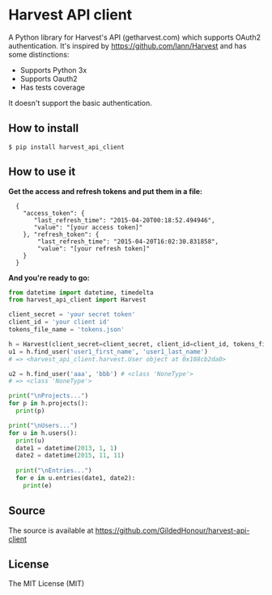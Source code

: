 Harvest API client
===================================

A Python library for Harvest's API (getharvest.com) which supports OAuth2 authentication. It's inspired by https://github.com/lann/Harvest and has some distinctions:

  * Supports Python 3x
  * Supports Oauth2
  * Has tests coverage

It doesn't support the basic authentication.

How to install
-----

```
$ pip install harvest_api_client
```

How to use it
-----

**Get the access and refresh tokens and put them in a file:**

```
  {
    "access_token": {
       "last_refresh_time": "2015-04-20T00:18:52.494946", 
       "value": "[your access token]"
    }, "refresh_token": {
        "last_refresh_time": "2015-04-20T16:02:30.831858", 
        "value": "[your refresh token]"
    }
  }
```
**And you're ready to go:**

```python
from datetime import datetime, timedelta
from harvest_api_client import Harvest

client_secret = 'your secret token'
client_id = 'your client id'
tokens_file_name = 'tokens.json'

h = Harvest(client_secret=client_secret, client_id=client_id, tokens_file_name=tokens_file_name)
u1 = h.find_user('user1_first_name', 'user1_last_name') 
# => <harvest_api_client.harvest.User object at 0x108cb2da0>

u2 = h.find_user('aaa', 'bbb') # <class 'NoneType'>
# => <class 'NoneType'>

print("\nProjects...")
for p in h.projects():
  print(p)

print("\nUsers...")
for u in h.users():
  print(u)
  date1 = datetime(2013, 1, 1)
  date2 = datetime(2015, 11, 11)
  
  print("\nEntries...")
  for e in u.entries(date1, date2):
    print(e)
```


Source
-----

The source is available at https://github.com/GildedHonour/harvest-api-client


License
-----

The MIT License (MIT)